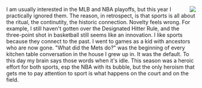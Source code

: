 <img src="http://scripting.com/images/2020/10/17/kranepool.png" border="0" align="right">I am usually interested in the MLB and NBA playoffs, but this year I practically ignored them. The reason, in retrospect, is that sports is all about the ritual, the continutity, the historic connection. Novelty feels wrong. For example, I still haven't gotten over the Designated Hitter Rule, and the three-point shot in basketball still seems like an innovation. I like sports because they connect to the past. I went to games as a kid with ancestors who are now gone. "What did the Mets do?" was the beginning of every kitchen table conversation in the house I grew up in. It was the default. To this day my brain says those words when it's idle. This season was a heroic effort for both sports, esp the NBA with its bubble, but the only heroism that gets me to pay attention to sport is what happens on the court and on the field.  
